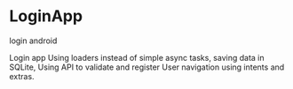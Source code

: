 # LoginApp
login android

Login app Using loaders instead of simple async tasks,
saving data in SQLite,
Using API to validate and register User
navigation using intents and extras.
